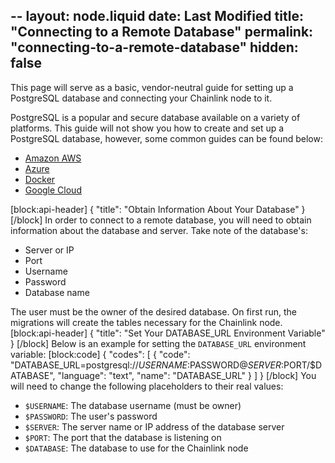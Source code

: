 --
layout: node.liquid
date: Last Modified
title: "Connecting to a Remote Database"
permalink: "connecting-to-a-remote-database"
hidden: false
---
This page will serve as a basic, vendor-neutral guide for setting up a PostgreSQL database and connecting your Chainlink node to it.

PostgreSQL is a popular and secure database available on a variety of platforms. This guide will not show you how to create and set up a PostgreSQL database, however, some common guides can be found below:
- <a href="https://aws.amazon.com/getting-started/tutorials/create-connect-postgresql-db/" target="_blank">Amazon AWS</a>
- <a href="https://docs.microsoft.com/en-us/azure/postgresql/quickstart-create-server-database-portal" target="_blank">Azure</a>
- <a href="https://docs.docker.com/samples/library/postgres/" target="_blank">Docker</a>
- <a href="https://cloud.google.com/community/tutorials/setting-up-postgres" target="_blank">Google Cloud</a>

[block:api-header]
{
  "title": "Obtain Information About Your Database"
}
[/block]
In order to connect to a remote database, you will need to obtain information about the database and server. Take note of the database's:
- Server or IP
- Port
- Username
- Password
- Database name

The user must be the owner of the desired database. On first run, the migrations will create the tables necessary for the Chainlink node.
[block:api-header]
{
  "title": "Set Your  DATABASE_URL Environment Variable"
}
[/block]
Below is an example for setting the `DATABASE_URL` environment variable:
[block:code]
{
  "codes": [
    {
      "code": "DATABASE_URL=postgresql://$USERNAME:$PASSWORD@$SERVER:$PORT/$DATABASE",
      "language": "text",
      "name": "DATABASE_URL"
    }
  ]
}
[/block]
You will need to change the following placeholders to their real values:
- `$USERNAME`: The database username (must be owner)
- `$PASSWORD`: The user's password
- `$SERVER`: The server name or IP address of the database server
- `$PORT`: The port that the database is listening on
- `$DATABASE`: The database to use for the Chainlink node